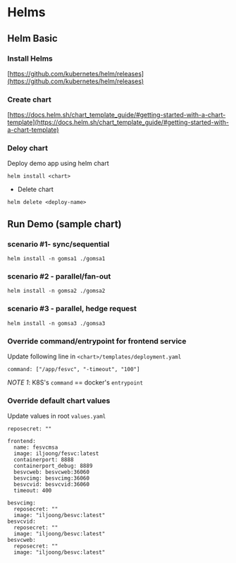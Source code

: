 # Helms

## Helm Basic 

### Install Helms

[https://github.com/kubernetes/helm/releases](https://github.com/kubernetes/helm/releases)

### Create chart

[https://docs.helm.sh/chart_template_guide/#getting-started-with-a-chart-template](https://docs.helm.sh/chart_template_guide/#getting-started-with-a-chart-template)

### Deloy chart

Deploy demo app using helm chart

```
helm install <chart>
```

- Delete chart

```
helm delete <deploy-name>
```

## Run Demo (sample chart)

### scenario #1- sync/sequential

```
helm install -n gomsa1 ./gomsa1
```

### scenario #2 - parallel/fan-out

```
helm install -n gomsa2 ./gomsa2
```

### scenario #3 - parallel, hedge request

```
helm install -n gomsa3 ./gomsa3
```

### Override command/entrypoint for frontend service

Update following line in `<chart>/templates/deployment.yaml`

```
command: ["/app/fesvc", "-timeout", "100"]
```

_NOTE 1_: K8S's `command` == docker's `entrypoint`

### Override default chart values

Update values in root `values.yaml`

```
reposecret: ""

frontend:
  name: fesvcmsa
  image: iljoong/fesvc:latest
  containerport: 8888
  containerport_debug: 8889
  besvcweb: besvcweb:36060
  besvcimg: besvcimg:36060
  besvcvid: besvcvid:36060
  timeout: 400

besvcimg:
  reposecret: ""
  image: "iljoong/besvc:latest"
besvcvid:
  reposecret: ""
  image: "iljoong/besvc:latest"
besvcweb:
  reposecret: ""
  image: "iljoong/besvc:latest"
```
